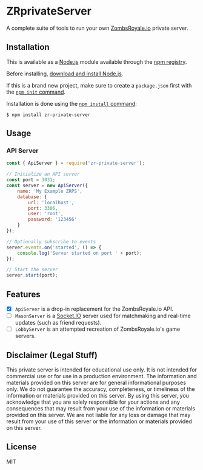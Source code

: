 # ZRprivateServer
A complete suite of tools to run your own [ZombsRoyale.io](https://zombsroyale.io) private server.

## Installation

This is available as a [Node.js](https://nodejs.org/en/) module available through the
[npm registry](https://www.npmjs.com/).

Before installing, [download and install Node.js](https://nodejs.org/en/download/).

If this is a brand new project, make sure to create a `package.json` first with
the [`npm init` command](https://docs.npmjs.com/creating-a-package-json-file).

Installation is done using the
[`npm install` command](https://docs.npmjs.com/getting-started/installing-npm-packages-locally):

```console
$ npm install zr-private-server
```

## Usage

### API Server

```js
const { ApiServer } = require('zr-private-server');

// Initialize an API server
const port = 3031;
const server = new ApiServer({
    name: 'My Example ZRPS',
    database: {
        url: 'localhost',
        port: 3306,
        user: 'root',
        password: '123456'
    }
});

// Optionally subscribe to events
server.events.on('started', () => {
    console.log('Server started on port ' + port);
});

// Start the server
server.start(port);
```

## Features
- [x] ``ApiServer`` is a drop-in replacement for the ZombsRoyale.io API.
- [ ] ``MasonServer`` is a [Socket.IO](https://socket.io/) server used for matchmaking and real-time updates (such as friend requests).
- [ ] ``LobbyServer`` is an attempted recreation of ZombsRoyale.io's game servers.

## Disclaimer (Legal Stuff)
This private server is intended for educational use only. It is not intended for commercial use or for use in a production environment. The information and materials provided on this server are for general informational purposes only. We do not guarantee the accuracy, completeness, or timeliness of the information or materials provided on this server. By using this server, you acknowledge that you are solely responsible for your actions and any consequences that may result from your use of the information or materials provided on this server. We are not liable for any loss or damage that may result from your use of this server or the information or materials provided on this server.

## License

MIT
